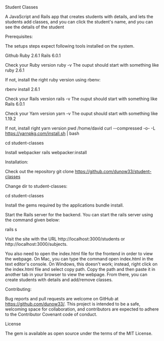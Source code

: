 Student Classes

A JavaScript and Rails app that creates students with details, and lets the students add classes, and you can click the student's name, and you can see the details of the student

Prerequisites:

The setups steps expect following tools installed on the system.

Github Ruby 2.6.1 Rails 6.0.1

Check your Ruby version ruby -v The ouput should start with something like ruby 2.6.1

If not, install the right ruby version using rbenv:

rbenv install 2.6.1

Check your Rails version rails -v The ouput should start with something like Rails 6.0.1

Check your Yarn version yarn -v The ouput should start with something like 1.19.2

If not, install right yarn version pwd /home/david curl --compressed -o- -L https://yarnpkg.com/install.sh | bash

cd student-classes

Install webpacker rails webpacker:install

Installation:

Check out the repository git clone https://github.com/dunow33/student-classes

Change dir to student-classes:

cd student-classes

Install the gems required by the applications bundle install.

Start the Rails server for the backend. You can start the rails server using the command given below:

rails s 

Visit the site with the URL http://localhost:3000/students or http://localhost:3000/subjects.

You also need to open the index.html file for the frontend in order to view the webpage.  On Mac, you can type the command open index.html in the text editor's console.  On Windows, this doesn't work; instead, right click on the index.html file and select copy path.  Copy the path and then paste it in another tab in your browser to view the webpage.  From there, you can create students with details and add/remove classes.

Contributing:

Bug reports and pull requests are welcome on GitHub at https://github.com/dunow33/. This project is intended to be a safe, welcoming space for collaboration, and contributors are expected to adhere to the Contributor Covenant code of conduct.

License

The gem is available as open source under the terms of the MIT License.

